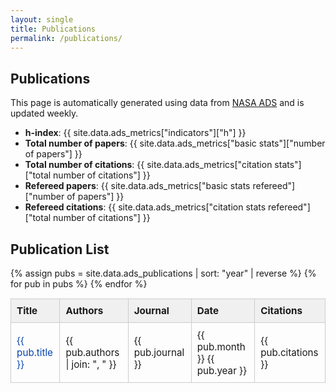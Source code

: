```yaml
---
layout: single
title: Publications
permalink: /publications/
---
```


## Publications

This page is automatically generated using data from [NASA ADS](https://ui.adsabs.harvard.edu) and is updated weekly.

- **h-index**: {{ site.data.ads_metrics["indicators"]["h"] }}
- **Total number of papers**: {{ site.data.ads_metrics["basic stats"]["number of papers"] }}
- **Total number of citations**: {{ site.data.ads_metrics["citation stats"]["total number of citations"] }}
- **Refereed papers**: {{ site.data.ads_metrics["basic stats refereed"]["number of papers"] }}
- **Refereed citations**: {{ site.data.ads_metrics["citation stats refereed"]["total number of citations"] }}



## Publication List

<table class="pub-table">
  <thead>
    <tr>
      <th>Title</th>
      <th>Authors</th>
      <th>Journal</th>
      <th>Date</th>
      <th>Citations</th>
    </tr>
  </thead>
  <tbody>
  {% assign pubs = site.data.ads_publications | sort: "year" | reverse %}
  {% for pub in pubs %}
    <tr>
      <td>
        <a href="{{ pub.url }}" target="_blank" rel="noopener">{{ pub.title }}</a>
      </td>
      <td>{{ pub.authors | join: ", " }}</td>
      <td>{{ pub.journal }}</td>
      <td>{{ pub.month }} {{ pub.year }}</td>
      <td>{{ pub.citations }}</td>
    </tr>
  {% endfor %}
  </tbody>
</table>

<style>
  .pub-table {
    width: 100%;
    border-collapse: collapse;
    margin-top: 1em;
    font-size: 0.95rem;
  }
  .pub-table th,
  .pub-table td {
    border: 1px solid #ccc;
    padding: 0.6em;
    text-align: left;
  }
  .pub-table th {
    background-color: #f0f0f0;
    font-weight: bold;
  }
  .pub-table a {
    color: #0645ad;
    text-decoration: none;
  }
  .pub-table a:hover {
    text-decoration: underline;
  }
</style>
